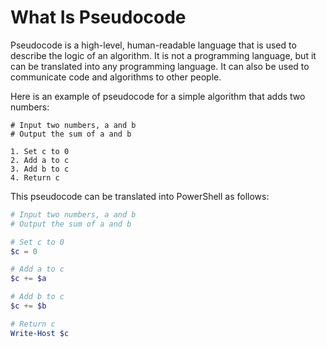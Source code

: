 # What Is Pseudocode

Pseudocode is a high-level, human-readable language that is used to describe the logic of an algorithm. 
It is not a programming language, but it can be translated into any programming language. 
It can also be used to communicate code and algorithms to other people.

Here is an example of pseudocode for a simple algorithm that adds two numbers:

```
# Input two numbers, a and b
# Output the sum of a and b

1. Set c to 0
2. Add a to c
3. Add b to c
4. Return c
```

This pseudocode can be translated into PowerShell as follows:

```powershell
# Input two numbers, a and b
# Output the sum of a and b

# Set c to 0
$c = 0

# Add a to c
$c += $a

# Add b to c
$c += $b

# Return c
Write-Host $c
```

